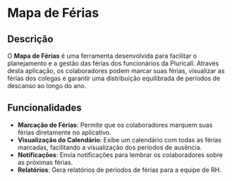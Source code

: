 # Mapa de Férias

## Descrição

O **Mapa de Férias** é uma ferramenta desenvolvida para facilitar o planejamento e a gestão das férias dos funcionários da Pluricall. Através desta aplicação, os colaboradores podem marcar suas férias, visualizar as férias dos colegas e garantir uma distribuição equilibrada de períodos de descanso ao longo do ano.

## Funcionalidades

- **Marcação de Férias**: Permite que os colaboradores marquem suas férias diretamente no aplicativo.
- **Visualização do Calendário**: Exibe um calendário com todas as férias marcadas, facilitando a visualização dos períodos de ausência.
- **Notificações**: Envia notificações para lembrar os colaboradores sobre as próximas férias.
- **Relatórios**: Gera relatórios de períodos de férias para a equipe de RH.
